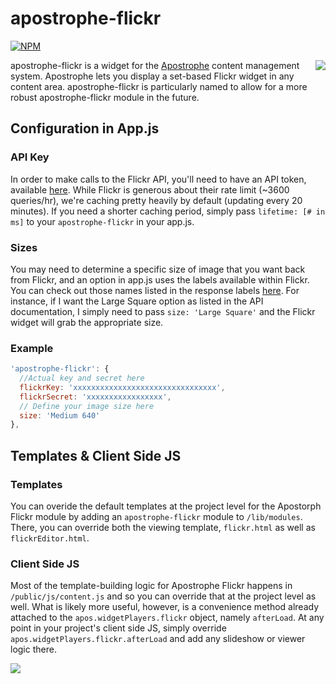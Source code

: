 # apostrophe-flickr
[![NPM](https://nodei.co/npm/apostrophe-flickr.png?downloads=true)](https://nodei.co/npm/apostrophe-flickr/)

<a href="http://apostrophenow.org/"><img src="https://raw.github.com/punkave/jquery-bottomless/master/logos/logo-box-madefor.png" align="right" /></a>
apostrophe-flickr is a widget for the [Apostrophe](http://github.com/punkave/apostrophe) content management system. Apostrophe lets you display a set-based Flickr widget in any content area. apostrophe-flickr is particularly named to allow for a more robust apostrophe-flickr module in the future.

## Configuration in App.js
### API Key
In order to make calls to the Flickr API, you'll need to have an API token, available [here]("https://www.flickr.com/services/apps/create/"). While Flickr is generous about their rate limit (~3600 queries/hr), we're caching pretty heavily by default (updating every 20 minutes). If you need a shorter caching period, simply pass `lifetime: [# in ms]` to your `apostrophe-flickr` in your app.js.

### Sizes
You may need to determine a specific size of image that you want back from Flickr, and an option in app.js uses the labels available within Flickr. You can check out those names listed in the response labels [here]("https://www.flickr.com/services/api/flickr.photos.getSizes.html"). For instance, if I want the Large Square option as listed in the API documentation, I simply need to pass `size: 'Large Square'` and the Flickr widget will grab the appropriate size.

### Example
``` javascript
'apostrophe-flickr': {
  //Actual key and secret here
  flickrKey: 'xxxxxxxxxxxxxxxxxxxxxxxxxxxxxxxx',
  flickrSecret: 'xxxxxxxxxxxxxxxxx',
  // Define your image size here
  size: 'Medium 640'
},
```

## Templates & Client Side JS
### Templates
You can overide the default templates at the project level for the Apostorph Flickr module by adding an `apostrophe-flickr` module to `/lib/modules`. There, you can override both the viewing template, `flickr.html` as well as `flickrEditor.html`.

### Client Side JS
Most of the template-building logic for Apostrophe Flickr happens in `/public/js/content.js` and so you can override that at the project level as well. What is likely more useful, however, is a convenience method already attached to the `apos.widgetPlayers.flickr` object, namely `afterLoad`. At any point in your project's client side JS, simply override  `apos.widgetPlayers.flickr.afterLoad` and add any slideshow or viewer logic there.

<a href="http://punkave.com/"><img src="https://raw.github.com/punkave/jquery-bottomless/master/logos/logo-box-builtby.png" /></a>
